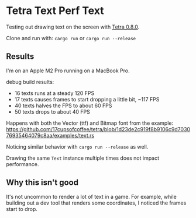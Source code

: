 # Tetra Text Perf Text

Testing out drawing text on the screen with [Tetra 0.8.0](https://crates.io/crates/tetra).

Clone and run with: `cargo run` or `cargo run --release`

## Results

I'm on an Apple M2 Pro running on a MacBook Pro.

debug build results:

- 16 texts runs at a steady 120 FPS
- 17 texts causes frames to start dropping a little bit, ~117 FPS
- 40 texts halves the FPS to about 60 FPS
- 50 texts drops to about 40 FPS

Happens with both the Vector (ttf) and Bitmap font from the example: https://github.com/17cupsofcoffee/tetra/blob/1d23de2c919f8b9106c9d703076935464079c8aa/examples/text.rs

Noticing similar behavior with `cargo run --release` as well.

Drawing the same `Text` instance multiple times does not impact performance.

## Why this isn't good

It's not uncommon to render a lot of text in a game. For example, while building out a dev tool that renders some coordinates, I noticed the frames start to drop.
